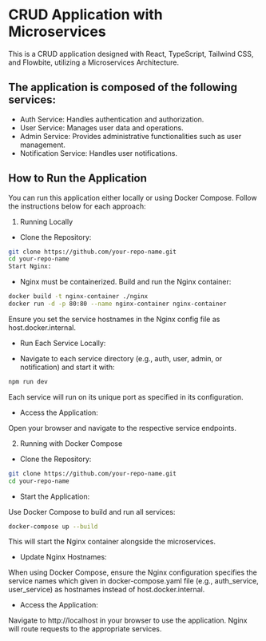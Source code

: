 # CRUD Application with Microservices

This is a CRUD application designed with React, TypeScript, Tailwind CSS, and Flowbite, utilizing a Microservices Architecture.

## The application is composed of the following services:

- Auth Service: Handles authentication and authorization.
- User Service: Manages user data and operations.
- Admin Service: Provides administrative functionalities such as user management.
- Notification Service: Handles user notifications.

## How to Run the Application

You can run this application either locally or using Docker Compose. Follow the instructions below for each approach:

1. Running Locally

- Clone the Repository:

```bash
git clone https://github.com/your-repo-name.git
cd your-repo-name
Start Nginx:
```

- Nginx must be containerized. Build and run the Nginx container:

```bash
docker build -t nginx-container ./nginx
docker run -d -p 80:80 --name nginx-container nginx-container
```
Ensure you set the service hostnames in the Nginx config file as host.docker.internal.

- Run Each Service Locally:

- Navigate to each service directory (e.g., auth, user, admin, or notification) and start it with:

```bash
npm run dev
```
Each service will run on its unique port as specified in its configuration.

- Access the Application:

Open your browser and navigate to the respective service endpoints.

2. Running with Docker Compose

- Clone the Repository:

```bash
git clone https://github.com/your-repo-name.git
cd your-repo-name
```

- Start the Application:

Use Docker Compose to build and run all services:
```bash
docker-compose up --build
```
This will start the Nginx container alongside the microservices.

- Update Nginx Hostnames:

When using Docker Compose, ensure the Nginx configuration specifies the service names which given in docker-compose.yaml file 
(e.g., auth_service, user_service) as hostnames instead of host.docker.internal.

- Access the Application:

Navigate to http://localhost in your browser to use the application. Nginx will route requests to the appropriate services.